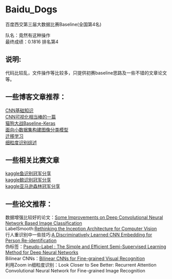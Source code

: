 # Baidu_Dogs
百度西交第三届大数据比赛Baseline(全国第4名)

队名：竟然有这种操作 <br>
最终成绩：0.1816 排名第4<br>

说明:
---
代码比较乱，文件操作等比较多，只提供初赛baseline思路及一些不错的文章论文等。<br>

一些博客文章推荐：
---
[CNN基础知识](https://zhuanlan.zhihu.com/p/27642620?utm_medium=social&utm_source=qq&from=singlemessage&isappinstalled=1)<br>
[CNN可视化相当棒的一篇](https://zhuanlan.zhihu.com/p/24833574?utm_source=tuicool&utm_medium=referral)<br>
[猫狗大战Baseline-Keras](https://ypw.io/dogs-vs-cats-2/#more)<br>
[面向小数据集构建图像分类模型](https://blog.keras.io/building-powerful-image-classification-models-using-very-little-data.html)<br>
[迁移学习](https://github.com/ypwhs/dogs_vs_cats/blob/master/transfer_learning.ipynb)<br>
[细粒度识别综述](https://zhuanlan.zhihu.com/p/24738319)<br>

一些相关比赛文章
---
[kaggle鱼识别冠军分享](https://mp.weixin.qq.com/s?srcid=0710Vt1PfIIuQ1ndrWa7S4mH&scene=23&mid=2652000542&sn=d33ecdaa668ee83aa9da1227579526fd&idx=2&__biz=MzI3MTA0MTk1MA%3D%3D&chksm=f12125efc656acf93ae103bf629c58adb3bf84001698b9e68c850aaf86a1a3b2e4743296c952&mpshare=1#rd)<br>
[kaggle鲸识别冠军分享](https://mp.weixin.qq.com/s?srcid=0717jR0shJpsHITF5EjsY84z&scene=1&mid=2651651403&sn=f0360e5cdcabf938fd8139a18c9d557f&idx=4&__biz=MjM5MTQzNzU2NA%3D%3D&chksm=bd4ddad88a3a53ce9e84c03dbce03674df9e7e6b36cf6221dce4ed0d0e07222205a98c42282a&mpshare=1#rd)<br>
[kaggle亚马逊森林冠军分享](https://zhuanlan.zhihu.com/p/28084438)<br>

一些论文推荐：
---
数据增强比较好的论文：[Some Improvements on Deep Convolutional Neural Network Based Image Classification](https://arxiv.org/ftp/arxiv/papers/1312/1312.5402.pdf)<br>
LabelSmooth:[Rethinking the Inception Architecture for Computer Vision](https://arxiv.org/pdf/1512.00567.pdf)<br>
行人重识别中一些技巧:[A Discriminatively Learned CNN Embedding for Person Re-identification](https://arxiv.org/pdf/1611.05666.pdf)<br>
伪标签：[Pseudo-Label : The Simple and Efficient Semi-Supervised Learning Method for Deep Neural Networks](http://10.3.200.202/cache/3/03/deeplearning.net/c06605c2c336af52317aa58bf5dcfa76/pseudo_label_final.pdf)<br>
Bilinear CNNs：[Bilinear CNNs for Fine-grained Visual Recognition](https://arxiv.org/pdf/1504.07889.pdf)<br>
利用Zoom in细粒度识别：Look Closer to See Better: Recurrent Attention Convolutional Neural Network for Fine-grained Image Recognition
